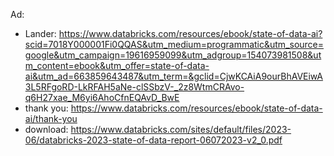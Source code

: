 Ad:
- Lander: https://www.databricks.com/resources/ebook/state-of-data-ai?scid=7018Y000001Fi0QQAS&utm_medium=programmatic&utm_source=google&utm_campaign=19616959099&utm_adgroup=154073981508&utm_content=ebook&utm_offer=state-of-data-ai&utm_ad=663859643487&utm_term=&gclid=CjwKCAiA9ourBhAVEiwA3L5RFgoRD-LkRFAH5aNe-clSSbzV-_2z8WtmCRAvo-q6H27xae_M6yi6AhoCfnEQAvD_BwE
- thank you: https://www.databricks.com/resources/ebook/state-of-data-ai/thank-you
- download: https://www.databricks.com/sites/default/files/2023-06/databricks-2023-state-of-data-report-06072023-v2_0.pdf

